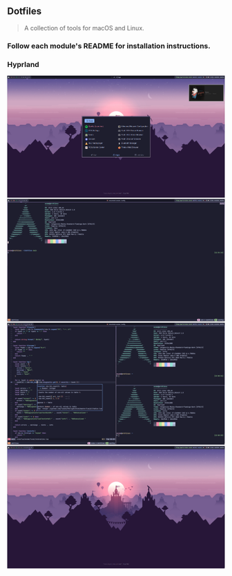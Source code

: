 ## Dotfiles

> A collection of tools for macOS and Linux.

### Follow each module's README for installation instructions.

### Hyprland

![Showcase 1](/assets/showcase/1714161591.png)
![Showcase 2](/assets/showcase/1714161602.png)
![Showcase 3](/assets/showcase/1714161630.png)
![Showcase 4](/assets/showcase/1714161646.png)
